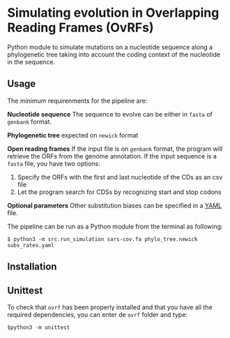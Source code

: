 # Simulating evolution in Overlapping Reading Frames (OvRFs)
Python module to simulate mutations on a nucleotide sequence along a phylogenetic tree taking into account the coding context of the nucleotide in the sequence.


## Usage
The minimum requirenments for the pipeline are:

**Nucleotide sequence** The sequence to evolve can be either in `fasta` of `genbank` format.

**Phylogenetic tree** expected on `newick` format

**Open reading frames**
If the input file is on `genbank` format, the program will retrieve the ORFs from the genome annotation. If the input sequence is a `fasta` file, you have two options:
1. Specify the ORFs with the first and last nucleotide of the CDs as an csv file
2. Let the program search for CDSs by recognizing start and stop codons

**Optional parameters**
Other substitution biases can be specified in a [YAML](https://en.wikipedia.org/wiki/YAML) file.

The pipeline can be run as a Python module from the terminal as following:

```console
$ python3 -m src.run_simulation sars-cov.fa phylo_tree.newick subs_rates.yaml
```

## Installation


## Unittest
To check that `ovrf` has been properly installed and that you have all the required dependencies, you can enter de `ovrf` folder and type:

```python
$python3 -m unittest
```
